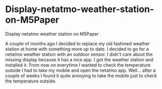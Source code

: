 # Display-netatmo-weather-station-on-M5Paper
Display netatmo weather station on M5Paper

A couple of months ago I decided to replace my old fashined weather station at home with something more up to date.
I decided to go for a netatmo weather station with an outdoor sensor. I didn't care about the missing display because it has a nice app.
I got the weather station and installed it. From now on everytime I wanted to check the temperature outside I had to take my mobile and open the netatmo app.
Well... after a couple of weeks I found it quite annoying to take the mobile just to check the temperature outside.

